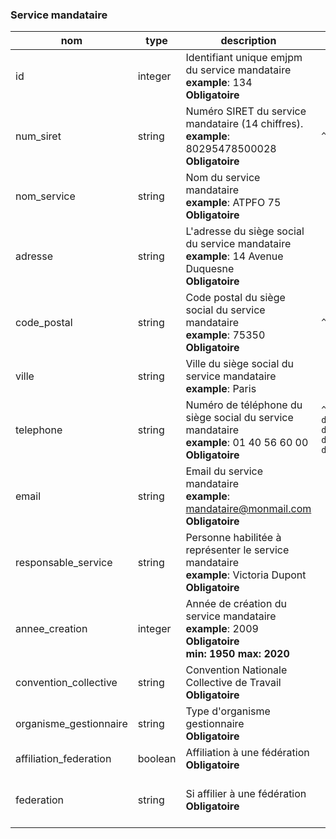 ### Service mandataire

|nom|type|description|format|enum|
|-|-|-|-|-|
|id|integer|Identifiant unique emjpm du service mandataire<br>**example**: 134<br>**Obligatoire**|||
|num_siret|string|Numéro SIRET du service mandataire (14 chiffres).<br>**example**: 80295478500028<br>**Obligatoire**|`^\d{14}$`||
|nom_service|string|Nom du service mandataire<br>**example**: ATPFO 75<br>**Obligatoire**|||
|adresse|string|L'adresse du siège social du service mandataire<br>**example**: 14 Avenue Duquesne<br>**Obligatoire**|||
|code_postal|string|Code postal du siège social du service mandataire<br>**example**: 75350<br>**Obligatoire**|`^\d{5}$`||
|ville|string|Ville du siège social du service mandataire<br>**example**: Paris|||
|telephone|string|Numéro de téléphone du siège social du service mandataire<br>**example**: 01 40 56 60 00<br>**Obligatoire**|`^\0d{1} d{2} d{2} d{2} d{2}$`||
|email|string|Email du service mandataire<br>**example**: mandataire@monmail.com<br>**Obligatoire**|||
|responsable_service|string|Personne habilitée à représenter le service mandataire<br>**example**: Victoria Dupont<br>**Obligatoire**|||
|annee_creation|integer|Année de création du service mandataire<br>**example**: 2009<br>**Obligatoire**<br>**min: 1950** **max: 2020**|||
|convention_collective|string|Convention Nationale Collective de Travail<br>**Obligatoire**|||
|organisme_gestionnaire|string|Type d'organisme gestionnaire<br>**Obligatoire**||association<br>ccas<br>organisme_securite_sociale|
|affiliation_federation|boolean|Affiliation à une fédération<br>**Obligatoire**|||
|federation|string|Si affilier à une fédération<br>**Obligatoire**||unaf<br>unapei<br>fnat<br>autre_federation|
